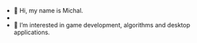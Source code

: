 - 👋 Hi, my name is Michal.
- 
- 👀 I’m interested in game development, algorithms and desktop applications.

<!---
MichalVu/MichalVu is a ✨ special ✨ repository because its `README.md` (this file) appears on your GitHub profile.
You can click the Preview link to take a look at your changes.
--->
